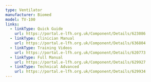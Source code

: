 ```yaml
---
type: Ventilator
manufacturer: Biomed
model: TV-100
links:
  - linkType: Quick Guide
    url: https://portal.e-lfh.org.uk/Component/Details/623086
  - linkType: Clinician Manual
    url: https://portal.e-lfh.org.uk/Component/Details/636804
  - linkType: Training Videos
    url: https://portal.e-lfh.org.uk/Component/Details/620773
  - linkType: Full Manual
    url: https://portal.e-lfh.org.uk/Component/Details/629927
  - linkType: Technical Advanced
    url: https://portal.e-lfh.org.uk/Component/Details/629934
---
```

